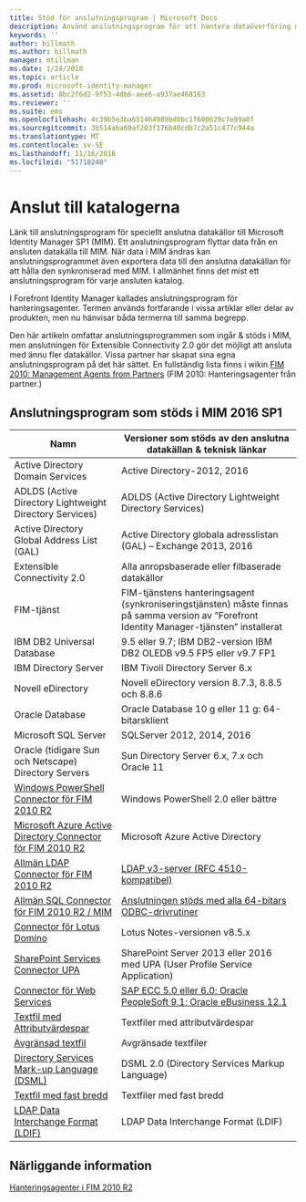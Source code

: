 ```yaml
---
title: Stöd för anslutningsprogram | Microsoft Docs
description: Använd anslutningsprogram för att hantera dataöverföring mellan MIM och dina anslutna datakällor.
keywords: ''
author: billmath
ms.author: billmath
manager: mtillman
ms.date: 1/24/2018
ms.topic: article
ms.prod: microsoft-identity-manager
ms.assetid: 8bc2f6d2-9f53-4db6-aee6-a937ae468163
ms.reviewer: ''
ms.suite: ems
ms.openlocfilehash: 4c39b5e3ba651464989bd0bc1f600629c7e89a0f
ms.sourcegitcommit: 3b514aba69af203f176b40cdb7c2a51c477c944a
ms.translationtype: MT
ms.contentlocale: sv-SE
ms.lasthandoff: 11/16/2018
ms.locfileid: "51718240"
---
```

# <a name="connect-to-your-directories"></a>Anslut till katalogerna

Länk till anslutningsprogram för speciellt anslutna datakällor till Microsoft Identity Manager SP1 (MIM). Ett anslutningsprogram flyttar data från en ansluten datakälla till MIM. När data i MIM ändras kan anslutningsprogrammet även exportera data till den anslutna datakällan för att hålla den synkroniserad med MIM. I allmänhet finns det mist ett anslutningsprogram för varje ansluten katalog.

I Forefront Identity Manager kallades anslutningsprogram för hanteringsagenter. Termen används fortfarande i vissa artiklar eller delar av produkten, men nu hänvisar båda termerna till samma begrepp.

Den här artikeln omfattar anslutningsprogrammen som ingår & stöds i MIM, men anslutningen för Extensible Connectivity 2.0 gör det möjligt att ansluta med ännu fler datakällor. Vissa partner har skapat sina egna anslutningsprogram på det här sättet. En fullständig lista finns i wikin [FIM 2010: Management Agents from Partners](http://social.technet.microsoft.com/wiki/contents/articles/1589.fim-2010-management-agents-from-partners.aspx) (FIM 2010: Hanteringsagenter från partner.)

## <a name="supported-connectors-in-mim-2016-sp1"></a>Anslutningsprogram som stöds i MIM 2016 SP1

| Namn | Versioner som stöds av den anslutna datakällan & teknisk länkar |
| ---- | ----------------------------------------------- |
| Active Directory Domain Services | Active Directory-2012, 2016 |
| ADLDS (Active Directory Lightweight Directory Services) | ADLDS (Active Directory Lightweight Directory Services) |
| Active Directory Global Address List (GAL) | Active Directory globala adresslistan (GAL) – Exchange 2013, 2016 |
| Extensible Connectivity 2.0 | Alla anropsbaserade eller filbaserade datakällor |
| FIM-tjänst | FIM-tjänstens hanteringsagent (synkroniseringstjänsten) måste finnas på samma version av ”Forefront Identity Manager-tjänsten” installerat |
| IBM DB2 Universal Database | 9.5 eller 9.7; IBM DB2-version IBM DB2 OLEDB v9.5 FP5 eller v9.7 FP1 |
| IBM Directory Server | IBM Tivoli Directory Server 6.x |
| Novell eDirectory | Novell eDirectory version 8.7.3, 8.8.5 och 8.8.6 |
| Oracle Database | Oracle Database 10 g eller 11 g: 64-bitarsklient |
| Microsoft SQL Server | SQLServer 2012, 2014, 2016 |
| Oracle (tidigare Sun och Netscape) Directory Servers | Sun Directory Server 6.x, 7.x och Oracle 11 |
| [Windows PowerShell Connector för FIM 2010 R2](https://msdn.microsoft.com/library/dn640417.aspx) | Windows PowerShell 2.0 eller bättre |
| [Microsoft Azure Active Directory Connector för FIM 2010 R2](https://msdn.microsoft.com/library/dn511001.aspx) | Microsoft Azure Active Directory |
| [Allmän LDAP Connector för FIM 2010 R2](https://msdn.microsoft.com/library/dn510997.aspx) | [LDAP v3-server (RFC 4510-kompatibel)](https://docs.microsoft.com/azure/active-directory/connect/active-directory-aadconnectsync-connector-genericldap) |
| [Allmän SQL Connector för FIM 2010 R2 / MIM](./reference/microsoft-identity-manager-2016-connector-genericsql.md) | [Anslutningen stöds med alla 64-bitars ODBC-drivrutiner](https://docs.microsoft.com/azure/active-directory/connect/active-directory-aadconnectsync-connector-genericsql.md) |
| [Connector för Lotus Domino](https://msdn.microsoft.com/library/hh859750.aspx) | Lotus Notes-versionen v8.5.x |
| [SharePoint Services Connector UPA](https://msdn.microsoft.com/library/dn511003.aspx) | SharePoint Server 2013 eller 2016 med UPA (User Profile Service Application) |
| [Connector för Web Services](https://www.microsoft.com/en-us/download/details.aspx?id=51495) | [SAP ECC 5.0 eller 6.0; Oracle PeopleSoft 9.1; Oracle eBusiness 12.1](https://docs.microsoft.com/microsoft-identity-manager/reference/microsoft-identity-manager-2016-ma-ws) |
| [Textfil med Attributvärdespar](https://technet.microsoft.com/library/cc708644(v=ws.10).aspx) | Textfiler med attributvärdespar |
| [Avgränsad textfil](https://technet.microsoft.com/library/cc720612(v=ws.10).aspx) | Avgränsade textfiler |
| [Directory Services Mark-up Language (DSML)](https://technet.microsoft.com/library/cc720660(v=ws.10).aspx) | DSML 2.0 (Directory Services Markup Language) |
| [Textfil med fast bredd](https://technet.microsoft.com/library/cc720633(v=ws.10).aspx) | Textfiler med fast bredd |
| [LDAP Data Interchange Format (LDIF)](https://technet.microsoft.com/library/cc708662(v=ws.10).aspx) | LDAP Data Interchange Format (LDIF) |

## <a name="related-topics"></a>Närliggande information

[Hanteringsagenter i FIM 2010 R2](https://technet.microsoft.com/library/jj133885.aspx)
